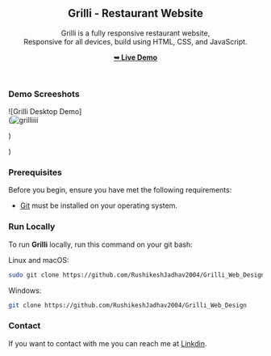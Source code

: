 <div align="center">
  
  

  <br />
  <br />

  <h2 align="center">Grilli - Restaurant Website</h2>

  Grilli is a fully responsive restaurant website, <br />Responsive for all devices, build using HTML, CSS, and JavaScript.

  <a href="https://rushikeshjadhav2004.github.io/Grilli_Web_Design//"><strong>➥ Live Demo</strong></a>

</div>

<br />

### Demo Screeshots

![Grilli Desktop Demo]
<br>
(![grilliiii](https://github.com/user-attachments/assets/25ad7e4d-c94e-4cb8-a0a8-10a3d18db447)

)

)

### Prerequisites

Before you begin, ensure you have met the following requirements:

* [Git](https://git-scm.com/downloads "Download Git") must be installed on your operating system.

### Run Locally

To run **Grilli** locally, run this command on your git bash:

Linux and macOS:

```bash
sudo git clone https://github.com/RushikeshJadhav2004/Grilli_Web_Design
```

Windows:

```bash
git clone https://github.com/RushikeshJadhav2004/Grilli_Web_Design
```

### Contact

If you want to contact with me you can reach me at [Linkdin](http://www.linkedin.com/in/rushikeshjadhav2004).


